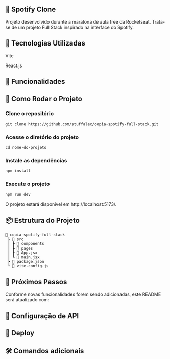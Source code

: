 ## **🎵 Spotify Clone**

Projeto desenvolvido durante a maratona de aula free da Rocketseat. Trata-se de um projeto Full Stack inspirado na interface do Spotify.

## **🚀 Tecnologias Utilizadas**

Vite  

React.js 

## **📌 Funcionalidades**



## 🎯 Como Rodar o Projeto

### Clone o repositório
```
git clone https://github.com/stuffalex/copia-spotify-full-stack.git
```
### Acesse o diretório do projeto
```
cd nome-do-projeto
```
### Instale as dependências
```
npm install
```
### Execute o projeto
```
npm run dev
```
O projeto estará disponível em http://localhost:5173/.

## 📦 Estrutura do Projeto
```
📂 copia-spotify-full-stack
 ┣ 📂 src
 ┃ ┣ 📂 components
 ┃ ┣ 📂 pages
 ┃ ┣ 📜 App.jsx
 ┃ ┗ 📜 main.jsx
 ┣ 📜 package.json
 ┗ 📜 vite.config.js
```
## 🔗 Próximos Passos

Conforme novas funcionalidades forem sendo adicionadas, este README será atualizado com:

## 📡 Configuração de API

## 🚀 Deploy

## 🛠 Comandos adicionais
